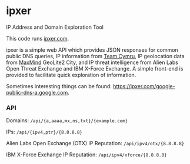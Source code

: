 # ipxer
IP Address and Domain Exploration Tool

This code runs [ipxer.com](https://ipxer.com).

ipxer is a simple web API which provides JSON responses for common public DNS queries, IP information from [Team Cymru](http://www.team-cymru.com/community-services.html), IP geolocation data from [MaxMind](https://www.maxmind.com/en/home) GeoLite2 City, and IP threat intelligence from Alien Labs Open Threat Exchange and IBM X-Force Exchange. A simple front-end is provided to facilitate quick exploration of information.

Sometimes interesting things can be found: https://ipxer.com/google-public-dns-a.google.com.

### API
Domains: `/api/{a,aaaa,mx,ns,txt}/{example.com}`

IPs: `/api/{ipv4,ptr}/{8.8.8.8}`

Alien Labs Open Exchange (OTX) IP Reputation: `/api/ipv4/otx/{8.8.8.8}`

IBM X-Force Exchange IP Reputation: `/api/ipv4/xforce/{8.8.8.8}`
